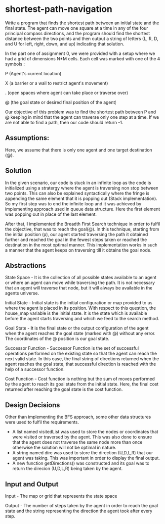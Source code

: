 # shortest-path-navigation
Write a program that finds the shortest path between an initial state and the final state. The agent can move one square at a time in any of the four principal compass directions, and the program should find the shortest distance between the two points and then output a string of letters (L, R, D, and U for left, right, down, and up) indicating that solution.

In the part one of assignment 0, we were provided with a setup where we had a grid of dimensions N*M
cells. Each cell was marked with one of the 4 symbols :

P (Agent's current location)

X (a barrier or a wall to restrict agent's movement)

. (open spaces where agent can take place or traverse over)

@ (the goal state or desired final position of the agent)

Our objective of this problem was to find the shortest path between P and @ keeping in mind that the agent can traverse 
only one step at a time. If we are not able to find a path, then our code should return -1.

## Assumptions:

Here, we assume that there is only one agent and one target destination (@).

## Solution

In the given scenario, our code is stuck in an infinite loop as the code is initialized using a stratergy where the 
agent is traversing non stop between two points. This can also be explained syntactically where the fringe is appending 
the same element that it is popping out (Stack implementation). So my first step was to end the infinite loop and it was 
achieved by implementing approach used in queue data structure. Here the first element was popping out in place of the 
last element.

After that, I implemented the Breadth First Search technique in order to fulfil the objective, that was to reach the 
goal(@). In this technique, starting from the initial position (p), our agent started traversing the path it obtained 
further and reached the goal in the fewest steps taken or reached the destination in the most optimal manner.
This implementation works in such a manner that the agent keeps on traversing till it obtains the goal node. 


## Abstractions

State Space - It is the collection of all possible states available to an agent or where an agent can move while 
traversing the path. It is not necessary that an agent will traverse that node, but it will always be available in the agents universe.

Initial State - Initial state is the initial configuration or map provided to us where the  agent is placed in its 
position. With respect to this question, the house_map variable is the initial state. It is the state which is available 
before the agent starts traversing and which we feed to the search method.

Goal State - It is the final state or the output configuration of the agent when the agent reaches the goal state 
(marked with @) without any error. The coordinates of the @ position is our goal state.

Successor Function - Successor Function is the set of successful operations performed on the existing state so that the
agent can reach the next valid state. In this case, the final string of directions returned when the agent reaches the 
goal state, that successful direction is reached with the help of a successor function.

Cost Function - Cost function is nothing but the sum of moves performed by the agent to reach its goal state from the 
initial state. Here, the final cost returned after reaching the goal state is the cost function.

## Design Decisions

Other than implementing the BFS approach, some other data structures were used to fulfil the requirements.
* A list named visitedList was used to store the nodes or coordinates that were visited or traversed by the agent. This 
was also done to ensure that the agent does not traverse the same node more than once otherwise the solution will not be 
optimal in nature.
* A string named dirc was used to store the direction (U,D,L,R) that our agent was taking. This was important in order 
to display the final output.
* A new function getDirections() was constructed and its goal was to return the direcion (U,D,L,R) being taken by the 
agent.


## Input and Output

Input - The map or grid that represents the state space

Output - The number of steps taken by the agent in order to reach the goal state and the string representing the 
direction the agent took after every step.

